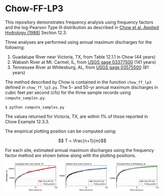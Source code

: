 # Chow-FF-LP3

This repository demonstrates frequency analysis using frequency factors and the log-Pearson Type III distribution as described in [Chow et al. Applied Hydrology (1988)](http://ponce.sdsu.edu/Applied_Hydrology_Chow_1988.pdf) Section 12.3.

Three analyses are performed using annual maximum discharges for the following:

1. Guadalupe River near Victoria, TX, from Table 12.1.1 in Chow (44 years)
2. Wabash River at Mt. Carmel, IL, from [USGS gage 03377500](https://waterdata.usgs.gov/nwis/inventory?agency_code=USGS&site_no=03377500) (141 years)
3. Tennessee River at Whitesburg, AL, from [USGS gage 03575500](https://waterdata.usgs.gov/nwis/inventory?agency_code=USGS&site_no=03575500) (81 years)

The method described by Chow is contained in the function ```chow_ff_lp3``` defined in ```chow_ff_lp3.py```. The 5- and 50-yr annual maximum discharges in cubic feet per second (cfs) for the three sample records using ```compute_samples.py```.

```
$ python compute_samples.py

```

The values returned for Victoria, TX, are within 1% of those reported in Chow Example 12.3.3.

The empirical plotting position can be computed using:

$$ T = \frac{n+1}{m}$$

For each site, estimated annual maximum discharges using the frequency factor method are shown below along with the plotting positions.

![three_sites](plots/flood_frequency_3sites.png)
